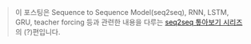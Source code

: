 > 이 포스팅은 Sequence to Sequence Model(seq2seq), RNN, LSTM, GRU, teacher forcing 등과 관련한 내용을 다루는 [seq2seq 톺아보기 시리즈](https://an-seunghwan.github.io/seq2seq-top-a-bogi/)의 (?)편입니다.

<!--stackedit_data:
eyJoaXN0b3J5IjpbMjgxNjIxMTU0XX0=
-->